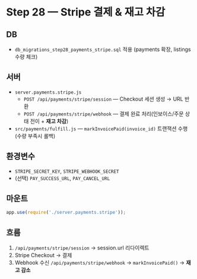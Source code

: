 # Step 28 — Stripe 결제 & 재고 차감

## DB
- `db_migrations_step28_payments_stripe.sql` 적용 (payments 확장, listings 수량 체크)

## 서버
- `server.payments.stripe.js`
  - `POST /api/payments/stripe/session` — Checkout 세션 생성 → URL 반환
  - `POST /api/payments/stripe/webhook` — 결제 완료 처리(인보이스/주문 상태 전이 + **재고 차감**)
- `src/payments/fulfill.js` — `markInvoicePaid(invoice_id)` 트랜잭션 수행(수량 부족시 롤백)

## 환경변수
- `STRIPE_SECRET_KEY`, `STRIPE_WEBHOOK_SECRET`
- (선택) `PAY_SUCCESS_URL`, `PAY_CANCEL_URL`

## 마운트
```js
app.use(require('./server.payments.stripe'));
```

## 흐름
1) `/api/payments/stripe/session` → session.url 리다이렉트
2) Stripe Checkout → 결제
3) Webhook 수신 `/api/payments/stripe/webhook` → `markInvoicePaid()` → **재고 감소**
